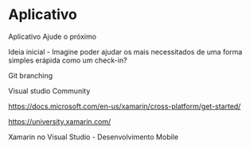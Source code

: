 # Aplicativo
Aplicativo Ajude o próximo

Ideia inicial - Imagine poder ajudar os mais necessitados de uma forma simples erápida como um check-in?

Git branching

Visual studio Community

https://docs.microsoft.com/en-us/xamarin/cross-platform/get-started/

https://university.xamarin.com/

Xamarin no Visual Studio - Desenvolvimento Mobile


